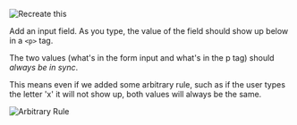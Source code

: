 ![Recreate this](http://recordit.co/XoTLph1HQI.gif)

Add an input field. As you type, the value of the field should show up below in a `<p>` tag.

The two values (what's in the form input and what's in the p tag) should *always be in sync*.

This means even if we added some arbitrary rule, such as if the user types the letter 'x' it will not show up, both values will always be the same.

![Arbitrary Rule](http://g.recordit.co/XaBNXm7VsV.gif)
